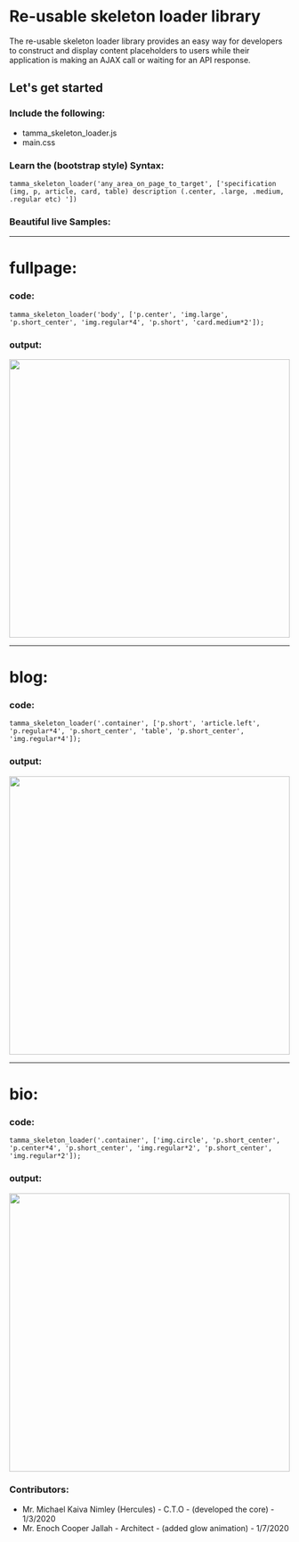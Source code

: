 # Re-usable skeleton loader library

The re-usable skeleton loader library provides an easy way for developers to construct and display content placeholders to users while their  application is making an AJAX call or waiting for an API response.

## Let's get started

### Include the following:
* tamma_skeleton_loader.js
* main.css
        
### Learn the (bootstrap style) Syntax:
<pre class="bg-light"><code>tamma_skeleton_loader('any_area_on_page_to_target', ['specification (img, p, article, card, table) description (.center, .large, .medium, .regular etc) '])</code></pre>

### Beautiful live Samples:
<hr>

# fullpage:
### code:
<pre class="bg-light"><code>tamma_skeleton_loader('body', ['p.center', 'img.large', 'p.short_center', 'img.regular*4', 'p.short', 'card.medium*2']);</code></pre>

### output:
<img src="https://scontent-cdt1-1.xx.fbcdn.net/v/t1.0-9/81160489_1237564346453224_612304092634546176_o.jpg?_nc_cat=102&_nc_eui2=AeErH4uk7sWTRrPtwudYmscWAIrFl9BoU4cZQ7PEEUPFTLQ8w8edk8DNFnpHlksSvdf3sPaLYcAev73emiQ_t2wl3kIhn4ZL3f7VayFgIfAvgg&_nc_ohc=ZoNgG2IF76oAQmTtpl6gY_aCZWFDTTrd6R4xrCcItxaBbM_gR6-H6SJ9w&_nc_ht=scontent-cdt1-1.xx&oh=2eec3d75b01dc04d11600aa329715419&oe=5E9EBB6C" width="100%" height="500px">
<hr>

# blog:
### code:
<pre class="bg-light"><code>tamma_skeleton_loader('.container', ['p.short', 'article.left', 'p.regular*4', 'p.short_center', 'table', 'p.short_center', 'img.regular*4']);</code></pre>

### output:
<img src="https://scontent-cdt1-1.xx.fbcdn.net/v/t1.0-9/81274816_1237564359786556_1508429463958847488_o.jpg?_nc_cat=100&_nc_eui2=AeEgGLDouEZAU3Ly0YIfNuqk4EU09JEsQySIU6HeuO3zX_CUC6Ltu4dxHfxQHc8pcO8Ptcc9N23oq1rkozxNOYkjL62uB8KmqzSK-MSyIEWR3Q&_nc_ohc=QKUVWxqN-wsAQnXgGOzALZaRt9dUQTLV__IdlMVcJGGptLC7z6RyYVEbA&_nc_ht=scontent-cdt1-1.xx&oh=2e5957a648944f67873009073f4a9360&oe=5EA3E4FA" width="100%" height="500px">
<hr>

# bio:
### code:
<pre class="bg-light"><code>tamma_skeleton_loader('.container', ['img.circle', 'p.short_center', 'p.center*4', 'p.short_center', 'img.regular*2', 'p.short_center', 'img.regular*2']);</code></pre>

### output:
<img src="https://scontent-cdt1-1.xx.fbcdn.net/v/t1.0-9/82135509_1237563416453317_2180198637231931392_o.jpg?_nc_cat=104&_nc_eui2=AeH-Vb10XXqcpYTy2Vnqm3uG4wACHlbhm6lkCTOHOhbVQkdNarw6A3uUVfF6o-iE8nDLC6JNKFVh1O64j611MfozMQDFS-wKgsEwie-FyVgO7A&_nc_ohc=CkbKHz_mnG0AQkFjrfCT3inlUuHBQ35o44ZLIMvHD1zmPF6hWNiwdN_dw&_nc_ht=scontent-cdt1-1.xx&oh=9c4707a1c45e19ed9f18fc0bf891bc74&oe=5E9ACAE7" width="100%" height="500px">



### Contributors:
* Mr. Michael Kaiva Nimley (Hercules) - C.T.O - (developed the core) - 1/3/2020
* Mr. Enoch Cooper Jallah - Architect - (added glow animation) - 1/7/2020
